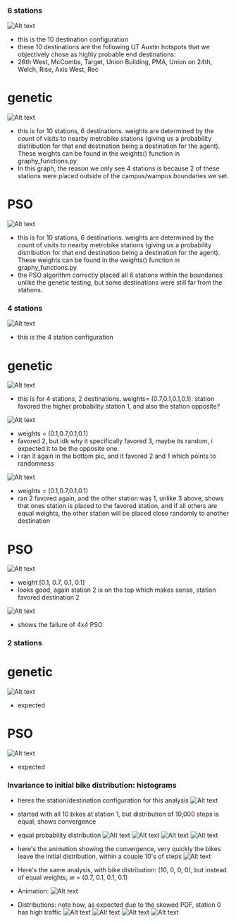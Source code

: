 ### 6 stations
![Alt text](/virenimages/destination_configuration.png "10 destination configuration")
- this is the 10 destination configuration
- these 10 destinations are the following UT Austin hotspots that we objectively chose as highly probable end destinations:
- 26th West, McCombs, Target, Union Building, PMA, Union on 24th, Welch, Rise, Axis West, Rec

# genetic
![Alt text](/virenimages/genetic10x6.png "G10 destinations, 6 stations")
- this is for 10 stations, 6 destinations. weights are determined by the count of visits to nearby metrobike stations (giving us a probability distribution for that end destination being a destination for the agent). These weights can be found in the weights() function in graphy_functions.py
- In this graph, the reason we only see 4 stations is because 2 of these stations were placed outside of the campus/wampus boundaries we set.

# PSO
![Alt text](/virenimages/pso10x6.png "PSO 10 destinations, 6 stations")
- this is for 10 stations, 6 destinations. weights are determined by the count of visits to nearby metrobike stations (giving us a probability distribution for that end destination being a destination for the agent). These weights can be found in the weights() function in graphy_functions.py
- the PSO algorithm correctly placed all 6 stations within the boundaries unlike the genetic testing, but some destinations were still far from the stations.

### 4 stations

![Alt text](/devimages/4_2__0.7_0.1_.png "4 station configuration")
- this is the 4 station configuration

# genetic
![Alt text](/devimages/genetic_algorithm_4_2_1weight.png "G4 destinations, 2 stations, Station 1 favored")

- this is for 4 stations, 2 destinations. weights= (0.7,0.1,0.1,0.1). station favored the higher probability station 1, and also the station opposite?

![Alt text](/devimages/genetic_algorithm_4_2_2weight.png "G4 destinations, 2 stations, Station 2 favored")
- weights = (0.1,0.7,0.1,0.1)
- favored 2, but idk why it specifically favored 3, maybe its random, i expected it to be the opposite one.
- i ran it again in the bottom pic, and it favored 2 and 1 which points to randomness

![Alt text](/devimages/genetic_algorithm_4_2_2weightp2.png "G4 destinations, 2 stations")
- weights = (0.1,0.7,0.1,0.1)
- ran 2 favored again, and the other station was 1, unlike 3 above, shows that ones station is placed to the favored station, and if all others are equal weights, the other station will be placed close randomly to another destination

# PSO
![Alt text](/devimages/PSO_4_2_2weight.png "PSO 4 destinations, 2 stations")
- weight [0.1, 0.7, 0.1, 0.1]
- looks good, again station 2 is on the top which makes sense, station favored destination 2

![Alt text](/devimages/PSO_4_4_2weight.png "PSO 4 destinations, 4 stations")
- shows the failure of 4x4 PSO 


### 2 stations
# genetic
![Alt text](/devimages/genetic_alg_2_2.png "G2 destinations, 2 stations")
- expected
# PSO
![Alt text](/devimages/PSO_2_2_2weight.png "PSO 2 destinations, 2 stations")
- expected


### Invariance to initial bike distribution: histograms
- heres the station/destination configuration for this analysis
![Alt text](/devimages/networkexample.png)

- started with all 10 bikes at station 1, but distribution of 10,000 steps is equal; shows convergence
- equal probability distribution
![Alt text](/devimages/hst0.png)
![Alt text](/devimages/hst1.png)
![Alt text](/devimages/hst2.png)
![Alt text](/devimages/hst3.png)

- here's the animation showing the convergence, very quickly the bikes leave the initial distribution, within a couple 10's of steps
![Alt text](/devimages/bike_distribution.gif)


- Here's the same analysis, with bike distribution: (10, 0, 0, 0), but instead of equal weights, w = (0.7, 0.1, 0.1, 0.1)
- Animation: 
![Alt text](/devimages/skewbike.gif)
- Distributions: note how, as expected due to the skewed PDF, station 0 has high traffic
![Alt text](/devimages/skewst0.png)
![Alt text](/devimages/skewst1.png)
![Alt text](/devimages/skewst2.png)
![Alt text](/devimages/skewst3.png)